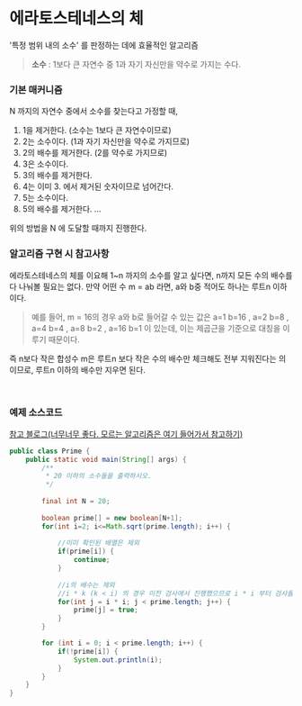 # 에라토스테네스의 체

'특정 범위 내의 소수' 를 판정하는 데에 효율적인 알고리즘

> **소수** : 1보다 큰 자연수 중 1과 자기 자신만을 약수로 가지는 수다.

### 기본 매커니즘

N 까지의 자연수 중에서 소수를 찾는다고 가정할 때,

1. 1을 제거한다. (소수는 1보다 큰 자연수이므로)
2. 2는 소수이다. (1과 자기 자신만을 약수로 가지므로)
3. 2의 배수를 제거한다. (2를 약수로 가지므로)
4. 3은 소수이다.
5. 3의 배수를 제거한다.
6. 4는 이미 3. 에서 제거된 숫자이므로 넘어간다.
7. 5는 소수이다.
8. 5의 배수를 제거한다.
...

위의 방법을 N 에 도달할 때까지 진행한다.

### 알고리즘 구현 시 참고사항

에라토스테네스의 체를 이요해 1~n 까지의 소수를 알고 싶다면, n까지 모든 수의 배수를 다 나눠볼 필요는 없다. 
만약 어떤 수 m = ab 라면, a와 b중 적어도 하나는 루트n 이하이다.

> 예를 들어, m = 16의 경우 a와 b로 들어갈 수 있는 값은 a=1 b=16 , a=2 b=8 , a=4 b=4 , a=8 b=2 , a=16 b=1 이 있는데, 
> 이는 제곱근을 기준으로 대칭을 이루기 때문이다.

즉 n보다 작은 합성수 m은 루트n 보다 작은 수의 배수만 체크해도 전부 지워진다는 의이므로, 
루트n 이하의 배수만 지우면 된다. 

<br/>

### 예제 소스코드
[참고 블로그(너무너무 좋다. 모르는 알고리즘은 여기 들어가서 참고하기)](https://st-lab.tistory.com/81)

```java
public class Prime {
    public static void main(String[] args) {
        /**
         * 20 이하의 소수들을 출력하시오. 
         */
        
        final int N = 20;
        
        boolean prime[] = new boolean[N+1];
        for(int i=2; i<=Math.sqrt(prime.length); i++) {
            
            //이미 확인된 배열은 제외
            if(prime[i]) {
                continue;
            }
            
            //i의 배수는 제외
            //i * k (k < i) 의 경우 이전 검사에서 진행했으므로 i * i 부터 검사를 진행한다.
            for(int j = i * i; j < prime.length; j++) {
                prime[j] = true;
            }
        }

        for (int i = 0; i < prime.length; i++) {
            if(!prime[i]) {
                System.out.println(i);
            }
        }
    }
}
```




